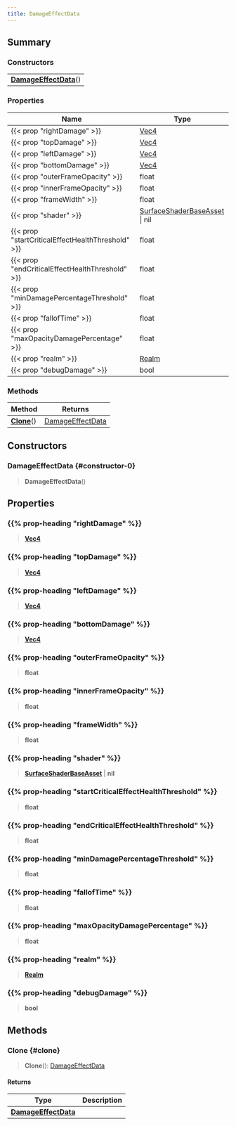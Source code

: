 ```yaml
---
title: DamageEffectData
---
```


## Summary

### Constructors

|  |
| --- |
| **[DamageEffectData](#constructor-0)**() |

### Properties

| Name | Type |
| ---- | ---- |
| {{< prop "rightDamage" >}} | [Vec4](/vext/ref/shared/type/vec4) |
| {{< prop "topDamage" >}} | [Vec4](/vext/ref/shared/type/vec4) |
| {{< prop "leftDamage" >}} | [Vec4](/vext/ref/shared/type/vec4) |
| {{< prop "bottomDamage" >}} | [Vec4](/vext/ref/shared/type/vec4) |
| {{< prop "outerFrameOpacity" >}} | float |
| {{< prop "innerFrameOpacity" >}} | float |
| {{< prop "frameWidth" >}} | float |
| {{< prop "shader" >}} | [SurfaceShaderBaseAsset](/vext/ref/fb/surfaceshaderbaseasset) \| nil |
| {{< prop "startCriticalEffectHealthThreshold" >}} | float |
| {{< prop "endCriticalEffectHealthThreshold" >}} | float |
| {{< prop "minDamagePercentageThreshold" >}} | float |
| {{< prop "fallofTime" >}} | float |
| {{< prop "maxOpacityDamagePercentage" >}} | float |
| {{< prop "realm" >}} | [Realm](/vext/ref/fb/realm) |
| {{< prop "debugDamage" >}} | bool |

### Methods

| Method | Returns |
| ------ | ------- |
| **[Clone](#clone)**() | [DamageEffectData](/vext/ref/client/type/damageeffectdata) |

## Constructors

### DamageEffectData {#constructor-0}

> **DamageEffectData**()

## Properties

### {{% prop-heading "rightDamage" %}}

> **[Vec4](/vext/ref/shared/type/vec4)**

### {{% prop-heading "topDamage" %}}

> **[Vec4](/vext/ref/shared/type/vec4)**

### {{% prop-heading "leftDamage" %}}

> **[Vec4](/vext/ref/shared/type/vec4)**

### {{% prop-heading "bottomDamage" %}}

> **[Vec4](/vext/ref/shared/type/vec4)**

### {{% prop-heading "outerFrameOpacity" %}}

> **float**

### {{% prop-heading "innerFrameOpacity" %}}

> **float**

### {{% prop-heading "frameWidth" %}}

> **float**

### {{% prop-heading "shader" %}}

> **[SurfaceShaderBaseAsset](/vext/ref/fb/surfaceshaderbaseasset)** \| **nil**

### {{% prop-heading "startCriticalEffectHealthThreshold" %}}

> **float**

### {{% prop-heading "endCriticalEffectHealthThreshold" %}}

> **float**

### {{% prop-heading "minDamagePercentageThreshold" %}}

> **float**

### {{% prop-heading "fallofTime" %}}

> **float**

### {{% prop-heading "maxOpacityDamagePercentage" %}}

> **float**

### {{% prop-heading "realm" %}}

> **[Realm](/vext/ref/fb/realm)**

### {{% prop-heading "debugDamage" %}}

> **bool**

## Methods

### Clone {#clone}

> **Clone**(): [DamageEffectData](/vext/ref/client/type/damageeffectdata)

#### Returns

| Type | Description |
| ---- | ----------- |
| **[DamageEffectData](/vext/ref/client/type/damageeffectdata)** |  |

